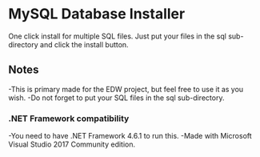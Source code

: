 # MySQL Database Installer
One click install for multiple SQL files.
Just put your files in the sql sub-directory and click the install button.

## Notes
-This is primary made for the EDW project, but feel free to use it as you wish.
-Do not forget to put your SQL files in the sql sub-directory.

### .NET Framework compatibility
-You need to have .NET Framework 4.6.1 to run this.
-Made with Microsoft Visual Studio 2017 Community edition.
